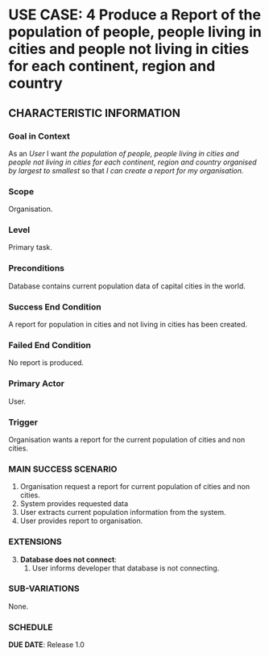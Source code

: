 # USE CASE: 4 Produce a Report of the population of people, people living in cities and people not living in cities for each continent, region and country
## CHARACTERISTIC INFORMATION

### Goal in Context

As an *User* I want *the population of people, people living in cities and people not living in cities for each continent, region and country organised by largest to smallest* so that *I can create a report for my organisation.*

### Scope

Organisation.

### Level

Primary task.

### Preconditions

Database contains current population data of capital cities in the world.

### Success End Condition

A report for population in cities and not living in cities has been created.

### Failed End Condition

No report is produced.

### Primary Actor

User.

### Trigger

Organisation wants a report for the current population of cities and non cities.

### MAIN SUCCESS SCENARIO

1. Organisation request a report for current population of cities and non cities.
2. System provides requested data
3. User extracts current population information from the system.
4. User provides report to organisation.

### EXTENSIONS

3. **Database does not connect**:
    1. User informs developer that database is not connecting.

### SUB-VARIATIONS

None.

### SCHEDULE

**DUE DATE**: Release 1.0